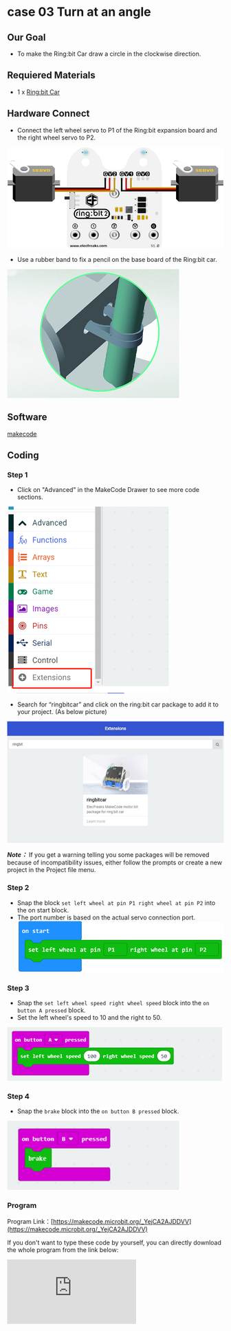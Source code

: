 # case 03 Turn at an angle

## Our Goal

- To make the Ring:bit Car draw a circle in the clockwise direction.

## Requiered Materials

- 1 x [Ring:bit Car](https://shop.elecfreaks.com/products/elecfreaks-micro-bit-ring-bit-v2-car-kit-without-micro-bit-board?_pos=4&_sid=66ba68dec&_ss=r)

## Hardware Connect

- Connect the left wheel servo to P1 of the Ring:bit expansion board and the right wheel servo to P2.

![](./images/jBVHea8.png)

- Use a rubber band to fix a pencil on the base board of the Ring:bit car.

![](./images/EfYkq79.jpg)

## Software

[makecode](https://makecode.microbit.org/#)

## Coding

### Step 1
- Click on "Advanced" in the MakeCode Drawer to see more code sections.

![](./images/2qCyzQ7.png)

- Search for “ringbitcar” and click on the ring:bit car package to add it to your project. (As below picture)

![](./images/1Wq2Mov.jpg)

***Note：*** If you get a warning telling you some packages will be removed because of incompatibility issues, either follow the prompts or create a new project in the Project file menu.

### Step 2

- Snap the block `set left wheel at pin P1 right wheel at pin P2` into the on start block.
- The port number is based on the actual servo connection port.
![](./images/igG5TVD.png)

### Step 3

- Snap the `set left wheel speed right wheel speed` block into the `on button A pressed` block.
- Set the left wheel's speed to 10 and the right to 50.

![](./images/Mnakk7a.png)


### Step 4

- Snap the `brake` block into the `on button B pressed` block.

![](./images/4UStidJ.png)


### Program

Program Link：[https://makecode.microbit.org/_YejCA2AJDDVV](https://makecode.microbit.org/_YejCA2AJDDVV)

If you don't want to type these code by yourself, you can directly download the whole program from the link below:

<div
    style={{
        position: 'relative',
        paddingBottom: '60%',
        overflow: 'hidden',
    }}
>
    <iframe
        src="https://makecode.microbit.org/_YejCA2AJDDVV"
        frameborder="0"
        sandbox="allow-popups allow-forms allow-scripts allow-same-origin"
        style={{
            position: 'absolute',
            width: '100%',
            height: '100%',
        }}
    />
</div>


## Result

- On button A pressed, the car draws a circle.
- On button B pressed, stop car.

![](./images/HStJeJY.jpg)

## Think

- How can you make your car draw an eight?

## Questions



## More Information

